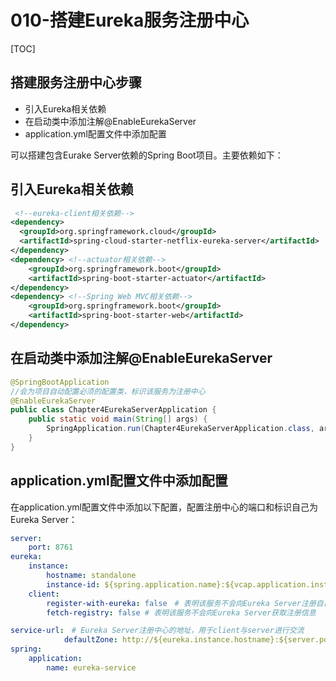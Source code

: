 # 010-搭建Eureka服务注册中心

[TOC]

## 搭建服务注册中心步骤

- 引入Eureka相关依赖
- 在启动类中添加注解@EnableEurekaServer
- application.yml配置文件中添加配置

可以搭建包含Eurake Server依赖的Spring Boot项目。主要依赖如下：

## 引入Eureka相关依赖

```xml
 <!--eureka-client相关依赖-->
<dependency>
  <groupId>org.springframework.cloud</groupId>
  <artifactId>spring-cloud-starter-netflix-eureka-server</artifactId>
</dependency>
<dependency> <!--actuator相关依赖-->
    <groupId>org.springframework.boot</groupId>
    <artifactId>spring-boot-starter-actuator</artifactId>
</dependency>
<dependency> <!--Spring Web MVC相关依赖-->
    <groupId>org.springframework.boot</groupId>
    <artifactId>spring-boot-starter-web</artifactId>
</dependency>
```

## 在启动类中添加注解@EnableEurekaServer

```java
@SpringBootApplication
//会为项目自动配置必须的配置类，标识该服务为注册中心
@EnableEurekaServer
public class Chapter4EurekaServerApplication {
    public static void main(String[] args) {
        SpringApplication.run(Chapter4EurekaServerApplication.class, args);
    }
}
```

## application.yml配置文件中添加配置

在application.yml配置文件中添加以下配置，配置注册中心的端口和标识自己为Eureka Server：

```yaml
server:
    port: 8761
eureka:
    instance:
        hostname: standalone
        instance-id: ${spring.application.name}:${vcap.application.instance_id:$ {spring.application.instance_id:${random.value}}}
    client:
        register-with-eureka: false　# 表明该服务不会向Eureka Server注册自己的信息
        fetch-registry: false # 表明该服务不会向Eureka Server获取注册信息

service-url:　# Eureka Server注册中心的地址，用于client与server进行交流
            defaultZone: http://${eureka.instance.hostname}:${server.port}/eureka/
spring:
    application:
        name: eureka-service
```


